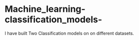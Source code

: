 # Machine_learning-classification_models-
I have built Two Classification models on on  different datasets. 
